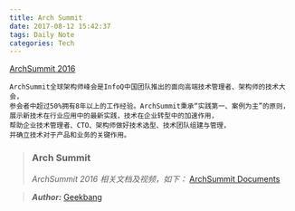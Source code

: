 ```yaml
---
title: Arch Summit
date: 2017-08-12 15:42:37
tags: Daily Note
categories: Tech
---
```


[ArchSummit 2016][lnk_ArchSummit]

```
ArchSummit全球架构师峰会是InfoQ中国团队推出的面向高端技术管理者、架构师的技术大会，
参会者中超过50%拥有8年以上的工作经验。ArchSummit秉承“实践第一、案例为主”的原则，
展示新技术在行业应用中的最新实践，技术在企业转型中的加速作用，
帮助企业技术管理者、CTO、架构师做好技术选型、技术团队组建与管理，
并确立技术对于产品和业务的关键作用。
```

<!--more-->

>### Arch Summit
>*ArchSummit 2016 相关文档及视频，如下：*
>[ArchSummit Documents][lnk_ArchSummitDocuments]

>***Author:***
>[Geekbang][lnk_Author]

[lnk_ArchSummit]: http://bj2016.archsummit.com/ "ArchSummit 2016"
[lnk_ArchSummitDocuments]: https://github.com/Geekbang/ArchSummit "ArchSummit Documents"
[lnk_Author]: https://github.com/Geekbang "Geekbang"